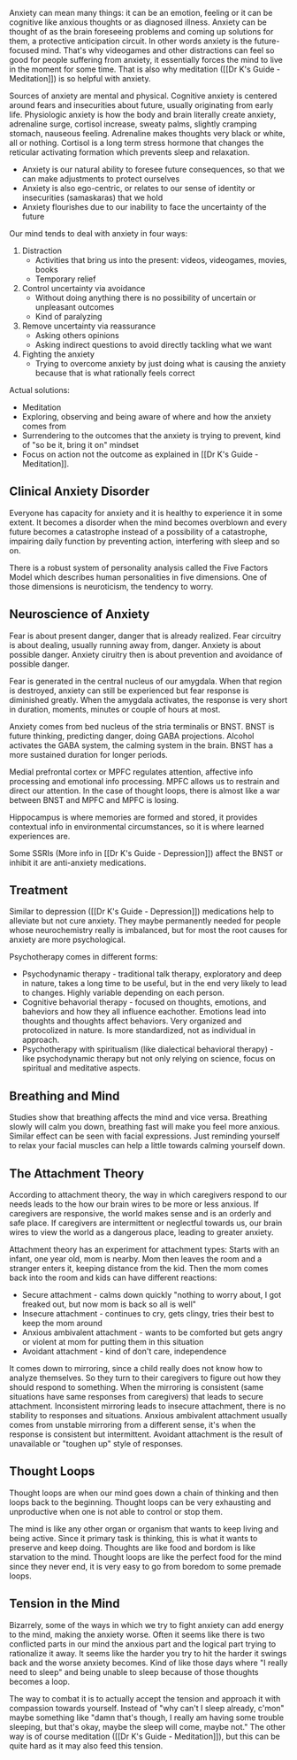 
Anxiety can mean many things: it can be an emotion, feeling or it can be cognitive like anxious thoughts or as diagnosed illness. Anxiety can be thought of as the brain foreseeing problems and coming up solutions for them, a protective anticipation circuit. In other words anxiety is the future-focused mind. That's why videogames and other distractions can feel so good for people suffering from anxiety, it essentially forces the mind to live in the moment for some time. That is also why meditation ([[Dr K's Guide - Meditation]]) is so helpful with anxiety.

Sources of anxiety are mental and physical. Cognitive anxiety is centered around fears and insecurities about future, usually originating from early life. Physiologic anxiety is how the body and brain literally create anxiety, adrenaline surge, cortisol increase, sweaty palms, slightly cramping stomach, nauseous feeling. Adrenaline makes thoughts very black or white, all or nothing. Cortisol is a long term stress hormone that changes the reticular activating formation which prevents sleep and relaxation.

-   Anxiety is our natural ability to foresee future consequences, so that we can make adjustments to protect ourselves
-   Anxiety is also ego-centric, or relates to our sense of identity or insecurities (samaskaras) that we hold
-   Anxiety flourishes due to our inability to face the uncertainty of the future

Our mind tends to deal with anxiety in four ways:  
1.  Distraction
	- Activities that bring us into the present: videos, videogames, movies, books
	- Temporary relief
2.  Control uncertainty via avoidance
	- Without doing anything there is no possibility of uncertain or unpleasant outcomes
	- Kind of paralyzing
3.  Remove uncertainty via reassurance
	- Asking others opinions
	- Asking indirect questions to avoid directly tackling what we want 
4.  Fighting the anxiety
	- Trying to overcome anxiety by just doing what is causing the anxiety because that is what rationally feels correct

Actual solutions:
- Meditation
- Exploring, observing and being aware of where and how the anxiety comes from
- Surrendering to the outcomes that the anxiety is trying to prevent, kind of "so be it, bring it on" mindset
- Focus on action not the outcome as explained in [[Dr K's Guide - Meditation]]. 

## Clinical Anxiety Disorder

Everyone has capacity for anxiety and it is healthy to experience it in some extent. It becomes a disorder when the mind becomes overblown and every future becomes a catastrophe instead of a possibility of a catastrophe, impairing daily function by preventing action, interfering with sleep and so on.

There is a robust system of personality analysis called the Five Factors Model which describes human personalities in five dimensions.
One of those dimensions is neuroticism, the tendency to worry.

## Neuroscience of Anxiety

Fear is about present danger, danger that is already realized. Fear circuitry is about dealing, usually running away from, danger. Anxiety is about possible danger. Anxiety ciruitry then is about prevention and avoidance of possible danger.

Fear is generated in the central nucleus of our amygdala. When that region is destroyed, anxiety can still be experienced but fear response is diminished greatly. When the amygdala activates, the response is very short in duration, moments, minutes or couple of hours at most.

Anxiety comes from bed nucleus of the stria terminalis or BNST. BNST is future thinking, predicting danger, doing GABA projections. Alcohol activates the GABA system, the calming system in the brain. BNST has a more sustained duration for longer periods.

Medial prefrontal cortex or MPFC regulates attention, affective info processing and emotional info processing. MPFC allows us to restrain and direct our attention. In the case of thought loops, there is almost like a war between BNST and MPFC and MPFC is losing.

Hippocampus is where memories are formed and stored, it provides contextual info in environmental circumstances, so it is where learned experiences are.

Some SSRIs (More info in [[Dr K's Guide - Depression]]) affect the BNST or inhibit it are anti-anxiety medications.

## Treatment

Similar to depression ([[Dr K's Guide - Depression]]) medications help to alleviate but not cure anxiety. They maybe permanently needed for people whose neurochemistry really is imbalanced, but for most the root causes for anxiety are more psychological.

Psychotherapy comes in different forms:
- Psychodynamic therapy - traditional talk therapy, exploratory and deep in nature, takes a long time to be useful, but in the end very likely to lead to changes. Highly variable depending on each person.
- Cognitive behavorial therapy - focused on thoughts, emotions, and baheviors and how they all influence eachother. Emotions lead into thoughts and thoughts affect behaviors. Very organized and protocolized in nature. Is more standardized, not as individual in approach.
- Psychotherapy with spiritualism (like dialectical behavioral therapy) - like psychodynamic therapy but not only relying on science, focus on spiritual and meditative aspects.

## Breathing and Mind

Studies show that breathing affects the mind and vice versa. Breathing slowly will calm you down, breathing fast will make you feel more anxious.
Similar effect can be seen with facial expressions. Just reminding yourself to relax your facial muscles can help a little towards calming yourself down.

## The Attachment Theory

According to attachment theory, the way in which caregivers respond to our needs leads to the how our brain wires to be more or less anxious. If caregivers are responsive, the world makes sense and is an orderly and safe place. If caregivers are intermittent or neglectful towards us, our brain wires to view the world as a dangerous place, leading to greater anxiety.

Attachment theory has an experiment for attachment types:
Starts with an infant, one year old, mom is nearby. Mom then leaves the room and a stranger enters it, keeping distance from the kid. Then the mom comes back into the room and kids can have different reactions:
- Secure attachment - calms down quickly "nothing to worry about, I got freaked out, but now mom is back so all is well"
- Insecure attachment - continues to cry, gets clingy, tries their best to keep the mom around
- Anxious ambivalent attachment - wants to be comforted but gets angry or violent at mom for putting them in this situation
- Avoidant attachment - kind of don't care, independence

It comes down to mirroring, since a child really does not know how to analyze themselves. So they turn to their caregivers to figure out how they should respond to something. When the mirroring is consistent (same situations have same responses from caregivers) that leads to secure attachment. Inconsistent mirroring leads to insecure attachment, there is no stability to responses and situations. Anxious ambivalent attachment usually comes from unstable mirroring from a different sense, it's when the response is consistent but intermittent. Avoidant attachment is the result of unavailable or "toughen up" style of responses.

## Thought Loops

Thought loops are when our mind goes down a chain of thinking and then loops back to the beginning. Thought loops can be very exhausting and unproductive when one is not able to control or stop them.

The mind is like any other organ or organism that wants to keep living and being active. Since it primary task is thinking, this is what it wants to preserve and keep doing. Thoughts are like food and bordom is like starvation to the mind. Thought loops are like the perfect food for the mind since they never end, it is very easy to go from boredom to some premade loops.

## Tension in the Mind

Bizarrely, some of the ways in which we try to fight anxiety can add energy to the mind, making the anxiety worse. Often it seems like there is two conflicted parts in our mind the anxious part and the logical part trying to rationalize it away. It seems like the harder you try to hit the harder it swings back and the worse anxiety becomes. Kind of like those days where "I really need to sleep" and being unable to sleep because of those thoughts becomes a loop.

The way to combat it is to actually accept the tension and approach it with compassion towards yourself. Instead of "why can't I sleep already, c'mon" maybe something like "damn that's though, I really am having some trouble sleeping, but that's okay, maybe the sleep will come, maybe not." The other way is of course meditation ([[Dr K's Guide - Meditation]]), but this can be quite hard as it may also feed this tension.
